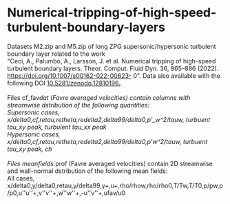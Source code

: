 # Numerical-tripping-of-high-speed-turbulent-boundary-layers
Datasets M2.zip and M5.zip of long ZPG supersonic/hypersonic turbulent boundary layer related to the work <br />
"Ceci, A., Palumbo, A., Larsson, J. et al. Numerical tripping of high-speed turbulent boundary layers. Theor. Comput. Fluid Dyn. 36, 865–886 (2022). https://doi.org/10.1007/s00162-022-00623-
0". Data also available with the following DOI [10.5281/zenodo.12810196.](https://doi.org/10.5281/zenodo.12810196).
 <br />
<br />
Files cf_fav*dat (Favre averaged velocities) contain columns with streamwise dstribution of the following quantities:<br />
  Supersonic cases, x/delta0,cf,retau,retheta,redelta2,delta99/delta0,p'_w^2/tauw, turbuent tau_xy peak, turbulent tau_xx peak<br />
  Hypersonic cases, x/delta0,cf,retau,retheta,redelta2,delta99/delta0,p'_w^2/tauw, turbuent tau_xy peak, ch<br />
<br />
Files meanfields_*.prof (Favre averaged velocities) contain 2D streamwise and wall-normal dstribution of the following mean fields:<br />
  All cases, x/delta0,y/delta0,retau,y/delta99,y+,u+,rho/rhow,rho/rho0,T/Tw,T/T0,p/pw,p/p0,u''u''+,v''v''+,w''w''+,-u''v''+,ufav/u0<br />
